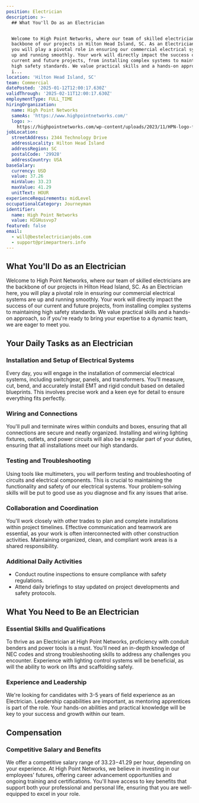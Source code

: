 ```yaml
---
position: Electrician
description: >-
  ## What You'll Do as an Electrician


  Welcome to High Point Networks, where our team of skilled electricians are the
  backbone of our projects in Hilton Head Island, SC. As an Electrician here,
  you will play a pivotal role in ensuring our commercial electrical systems are
  up and running smoothly. Your work will directly impact the success of our
  current and future projects, from installing complex systems to maintaining
  high safety standards. We value practical skills and a hands-on approach, so
  i...
location: 'Hilton Head Island, SC'
team: Commercial
datePosted: '2025-01-12T12:00:17.630Z'
validThrough: '2025-02-11T12:00:17.630Z'
employmentType: FULL_TIME
hiringOrganization:
  name: High Point Networks
  sameAs: 'https://www.highpointnetworks.com/'
  logo: >-
    https://highpointnetworks.com/wp-content/uploads/2023/11/HPN-logo-fullColor-rgb.svg
jobLocation:
  streetAddress: 2344 Technology Drive
  addressLocality: Hilton Head Island
  addressRegion: SC
  postalCode: '29928'
  addressCountry: USA
baseSalary:
  currency: USD
  value: 37.26
  minValue: 33.23
  maxValue: 41.29
  unitText: HOUR
experienceRequirements: midLevel
occupationalCategory: Journeyman
identifier:
  name: High Point Networks
  value: HIGHusvvp7
featured: false
email:
  - will@bestelectricianjobs.com
  - support@primepartners.info
---
```




## What You'll Do as an Electrician

Welcome to High Point Networks, where our team of skilled electricians are the backbone of our projects in Hilton Head Island, SC. As an Electrician here, you will play a pivotal role in ensuring our commercial electrical systems are up and running smoothly. Your work will directly impact the success of our current and future projects, from installing complex systems to maintaining high safety standards. We value practical skills and a hands-on approach, so if you're ready to bring your expertise to a dynamic team, we are eager to meet you.

## Your Daily Tasks as an Electrician

### Installation and Setup of Electrical Systems

Every day, you will engage in the installation of commercial electrical systems, including switchgear, panels, and transformers. You'll measure, cut, bend, and accurately install EMT and rigid conduit based on detailed blueprints. This involves precise work and a keen eye for detail to ensure everything fits perfectly.

### Wiring and Connections

You'll pull and terminate wires within conduits and boxes, ensuring that all connections are secure and neatly organized. Installing and wiring lighting fixtures, outlets, and power circuits will also be a regular part of your duties, ensuring that all installations meet our high standards.

### Testing and Troubleshooting

Using tools like multimeters, you will perform testing and troubleshooting of circuits and electrical components. This is crucial to maintaining the functionality and safety of our electrical systems. Your problem-solving skills will be put to good use as you diagnose and fix any issues that arise.

### Collaboration and Coordination

You'll work closely with other trades to plan and complete installations within project timelines. Effective communication and teamwork are essential, as your work is often interconnected with other construction activities. Maintaining organized, clean, and compliant work areas is a shared responsibility.

### Additional Daily Activities

- Conduct routine inspections to ensure compliance with safety regulations.
- Attend daily briefings to stay updated on project developments and safety protocols.

## What You Need to Be an Electrician

### Essential Skills and Qualifications

To thrive as an Electrician at High Point Networks, proficiency with conduit benders and power tools is a must. You'll need an in-depth knowledge of NEC codes and strong troubleshooting skills to address any challenges you encounter. Experience with lighting control systems will be beneficial, as will the ability to work on lifts and scaffolding safely.

### Experience and Leadership

We're looking for candidates with 3-5 years of field experience as an Electrician. Leadership capabilities are important, as mentoring apprentices is part of the role. Your hands-on abilities and practical knowledge will be key to your success and growth within our team.

## Compensation

### Competitive Salary and Benefits

We offer a competitive salary range of $33.23-$41.29 per hour, depending on your experience. At High Point Networks, we believe in investing in our employees' futures, offering career advancement opportunities and ongoing training and certifications. You'll have access to key benefits that support both your professional and personal life, ensuring that you are well-equipped to excel in your role.